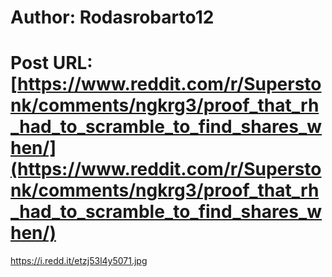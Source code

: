 # Author: Rodasrobarto12
# Post URL: [https://www.reddit.com/r/Superstonk/comments/ngkrg3/proof_that_rh_had_to_scramble_to_find_shares_when/](https://www.reddit.com/r/Superstonk/comments/ngkrg3/proof_that_rh_had_to_scramble_to_find_shares_when/)


https://i.redd.it/etzj53l4y5071.jpg